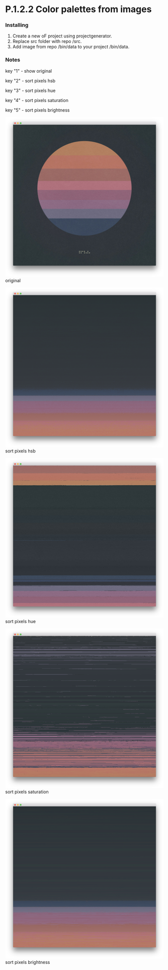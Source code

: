# P.1.2.2 Color palettes from images
### Installing

1. Create a new oF project using projectgenerator. 
2. Replace src folder with repo /src.
3. Add image from repo /bin/data to your project /bin/data.

### Notes
key "1" - show original

key "2" - sort pixels hsb

key "3" - sort pixels hue

key "4" - sort pixels saturation

key "5" - sort pixels brightness

![project screenshot](https://raw.githubusercontent.com/barrylachapelle/oFGenerativeDesign/master/img/p122/1.png)
original

![project screenshot](https://raw.githubusercontent.com/barrylachapelle/oFGenerativeDesign/master/img/p122/2.png)
sort pixels hsb

![project screenshot](https://raw.githubusercontent.com/barrylachapelle/oFGenerativeDesign/master/img/p122/3.png)
sort pixels hue

![project screenshot](https://raw.githubusercontent.com/barrylachapelle/oFGenerativeDesign/master/img/p122/4.png)
sort pixels saturation

![project screenshot](https://raw.githubusercontent.com/barrylachapelle/oFGenerativeDesign/master/img/p122/5.png)
sort pixels brightness
